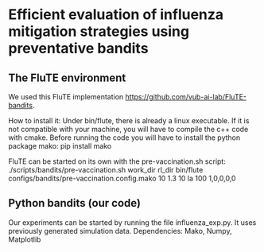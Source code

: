 # Efficient evaluation of influenza mitigation strategies using preventative bandits


## The FluTE environment
We used this FluTE implementation https://github.com/vub-ai-lab/FluTE-bandits.

How to install it:
Under bin/flute, there is already a linux executable. If it is not compatible with your machine, you will have to compile the c++ code with cmake.
Before running the code you will have to install the python package mako:
pip install mako

FluTE can be started on its own with the pre-vaccination.sh script:
./scripts/bandits/pre-vaccination.sh work_dir rl_dir bin/flute configs/bandits/pre-vaccination.config.mako 10 1.3 10 la 100 1,0,0,0,0


## Python bandits (our code)
Our experiments can be started by running the file influenza_exp.py. It uses previously generated simulation data. Dependencies: Mako, Numpy, Matplotlib
